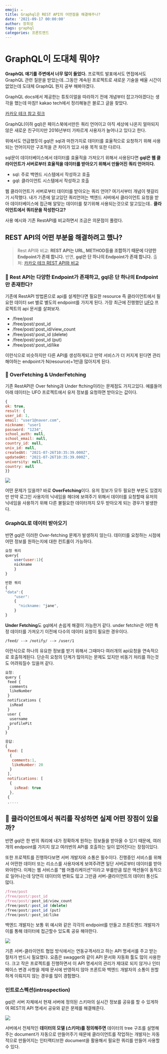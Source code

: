 ```yaml
---
emoji: ✏️
title: Graphql은 REST API의 어떤점을 해결해주나?
date: '2021-09-17 00:00:00'
author: 장희성
tags: graphql
categories: 프론트엔드
---
```


# GraphQL이 도대체 뭐야?

**GraphQL 얘기를 주변에서 너무 많이 들었다.** 프로젝트 발표에서도 면접에서도 GraphQL 관련 질문을 받았는데..그동안 계속된 프로젝트로 새로운 기술을 배울 시간이 없었는데 도대체 GraphQL 뭔지 공부 해봐야겠다.

GraphQL docs에서 제공한는 튜토이얼을 따라하기 전에 개념부터 잡고가야겠다는 생각을 했는데 마침!! kakao tech에서 정리해놓은 블로그 글을 찾았다.

[카카오 테크 참고 링크](https://tech.kakao.com/2019/08/01/graphql-basic/)

GraphQL(이하 gql)은 페이스북에서만든 쿼리 언어이고 아직 세상에 나온지 얼마되지 않은 새로운 친구이지만 2016년부터 가파르게 사용자가 늘어나고 있다고 한다.

위에서도 언급했듯이 gql은 sql과 마찬가지로 데이터를 효율적으로 요청하기 위해 사용되는 언어이지만 구조적을 큰 차이가 있고 사용 목적 또한 다르다.

sql문이 데이터베이스에서 데이터를 효율적을 가져오기 위해서 사용된다면 **gql은 웹 클라이언트가 서버로부터 효율적을 데이터를 받아오기 위해서 만들어진 쿼리 언어이다.**

- sql: 주로 백엔드 시스템에서 작성하고 호출
- gql: 클라이언트 시스템에서 작성하고 호출

웹 클라이언트가 서버로부터 데이터를 받아오는 쿼리 언어? 여기서부터 개념이 헷갈리기 시작했다. 내가 기존에 알고있던 쿼리언어는 백엔드 서버에서 클라이언트 요청을 받아 데이터베이스에 접근해 알맞는 데이터를 찾기위해 사용되는것으로 알고있는데.. **클라이언트에서 쿼리문을 작성한다고?**

사용 예시와 기존 RestAPI를 비교하면서 조금은 의문점이 풀렸다.

## REST API의 어떤 부분을 해결하려고 했나?

> Rest API와 비교: **REST API는 URL, METHOD등을 조합하기 때문에 다양한 Endpoint가 존재 합니다.** 반면, **gql은 단 하나의 Endpoint가 존재 합니다.**
> 출처: [카카오 테크 REST API와 비교](https://tech.kakao.com/2019/08/01/graphql-basic/)

### 🤔 Rest API는 다양한 Endpoint가 존재하고, gql은 단 하나의 Endpoint만 존재한다?

기존에 RestAPI 방법론으로 api를 설계한다면 필요한 resource 즉 클라이언트에서 필요한 데이터 set 별로 별도의 endpoint를 가지게 된다. 가장 최근에 진행했던 [UFO](https://github.com/heesungjang/UFO-frontend) 프로젝트의 api 문서를 살펴보자.

- /free/post
- /free/post/:post_id
- /free/post/:post_id/view_count
- /free/post/:post_id (delete)
- /free/post/:post_id (put)
- /free/post/:post_id/like

이런식으로 비슷하지만 다른 API를 생성하게되고 만약 서비스가 더 커지게 된다면 관리해야하는 endpoint가 N(resource)+1만큼 많아지게 된다.

### 🤔 OverFetching & UnderFetching

기존 RestAPI은 Over fehing과 Under ftching이라는 문제점도 가지고있다. 예를들어 아래 데이터는 UFO 프로젝트에서 유저 정보를 요청하면 받아오는 값이다.

```javascript
{
ok: true,
result: {
user_id: 1,
email: "user1@naver.com",
nickname: "user1
password: "1234",
school_auth: null,
school_email: null,
country_id: null,
univ_id: null,
createdAt: "2021-07-26T10:35:39.000Z",
updatedAt: "2021-07-26T10:35:39.000Z",
university: null,
country: null
}}
```

![](https://images.velog.io/images/heesungj7/post/d0b27e62-adcb-41de-9f86-f929fa30eef2/%E1%84%89%E1%85%B3%E1%84%8F%E1%85%B3%E1%84%85%E1%85%B5%E1%86%AB%E1%84%89%E1%85%A3%E1%86%BA%202021-09-16%20%E1%84%8B%E1%85%A9%E1%84%92%E1%85%AE%206.26.56.png)

어떤 문제가 있을까? 바로 **OverFetching**이다. 유저 정보가 모두 필요한 부분도 있겠지만 만약 로그인 사용자의 닉네임을 헤더에 보여주기 위해서 데이터를 요청할때 유저의 닉네임을 사용하기 위해 다른 불필요한 데이터까지 모두 받아오게 되는 경우가 발생한다.

### GraphQL로 데이터 받아오기

반면 gql은 이러한 Over-fetching 문제가 발생하지 않는다. 데이터를 요청하는 시점에 어떤 정보를 원하는지에 대한 컨트롤이 가능하다.

```javascript
요청 쿼리
query{
	user(user:1){
    nickname
    }
}

반환 쿼리
{
"data":{
	"user":
    {
      "nickname: "jane",
    }
}
```

**Under Fetching**도 gql에서 손쉽게 해결이 가능한거 같다. under fetchin은 어떤 특정 데이터를 가져오기 이전에 다수의 데이터 요청이 필요한 경우이다.

```javacript
/feed/ --> /notify/ --> /user/1

```

이런식으로 하나의 유요한 정보를 받기 위해서 그때마다 여러개의 api요청을 연속적으로 호출하게된다. 단순히 요청의 단계가 많아지는 문제도 있지만 비동기 처리를 하는것도 어려워질수 있을꺼 같다.

```javascript
요청:
query {
 feed {
  comments
  likeNumber
 }
 notifications {
  isRead
 }
 user {
  username
  profilePit
 }
}

응답:
{
 feed: [
  {
   comments:1,
   likeNumber: 20
  }
 ],
 notifications: [
  {
    isRead: true
  },
 {
 ,....
```

## 🤔 클라이언트에서 쿼리를 작성하면 실제 어떤 장점이 있을까?

반면 gql은 한 번의 쿼리에 내가 정확하게 원하는 정보들을 받아올 수 있기 때문에, 여러 개의 endpoint를 가지지 않고 여러번의 API를 호출하는 일이 없어진다는 장점이있다.

또한 프로젝트를 진행하다보면 서버 개발자와 소통은 필수이다. 진행중인 서비스를 위해서 어떤한 데이터 또는 리소스를 사용자에게 보여주려면 일단 서버로부터 데이터를 받아와야한다. 이제는 웹 서비스를 "웹 어플리케이션"이라고 부를만큼 많은 액션들이 동적으로 일어나는데 당연히 데이터의 변화도 많고 그만큼 서버-클라이언트의 데이터 통신도 많다.

```javascript
/free/post
/free/post/:post_id
/free/post/:post_id/view_count
/free/post/:post_id (delete)
/free/post/:post_id (put)
/free/post/:post_id/like
```

백엔드 개발자는 보통 위 예시와 같은 각각의 endpoint를 만들고 프론트엔드 개발자가 이를 통해 데이터에 접근할수 있도록 공유 해야한다.

![](https://images.velog.io/images/heesungj7/post/25bdccf7-e3eb-4223-904b-e9200d8bb9ce/%E1%84%89%E1%85%B3%E1%84%8F%E1%85%B3%E1%84%85%E1%85%B5%E1%86%AB%E1%84%89%E1%85%A3%E1%86%BA%202021-09-17%20%E1%84%8B%E1%85%A9%E1%84%92%E1%85%AE%205.19.59.png)

기존 서버-클라이언트 협업 방식에서는 연동규격서라고 하는 API 명세서를 주고 받는 절차가 반드시 필요했다. 요즘은 swagger와 같이 API 문서화 자동화 툴도 많이 사용한다. 크고 작은 프로젝트를 진행하면서 이 API 명세서의 관리가 제대로 되지 않거나 인터페이스 변경 사항을 제때 문서에 반영하지 않아 프론트와 백엔드 개발자의 소통이 원할하게 이뤄지지 않는 경우를 많이 경험했다.

### 인트로스펙션(introspection)

gql은 서버 자체에서 현재 서버에 정의된 스키마의 실시간 정보를 공유를 할 수 있게하여 REST의 API 명세서 공유와 같은 문제를 해결해준다.

![](<https://images.velog.io/images/heesungj7/post/32bfd196-ccf9-4f1a-b343-d282f281c757/graphql-apollo-ide%20(2).png>)

서버에서 전체적인 **데이터의 모델 (스키마)를 정의해주면** 데이터의 tree 구조를 설명해주는 document가 자동으로 만들어주기 때문에 클라이언트를 작업하는 개발자는 자동적으로 만들어지는 인터랙티브한 document을 활용해서 필요한 쿼리를 만들어 사용할 수 있다.

```toc

```
